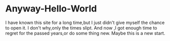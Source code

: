 # Anyway-Hello-World
I have known this site for a long time,but I just didn't give myself the chance to open it.
I don't why,only the times slipt.
And now ,I got enough time to regret for the passed years,or do some thing new.
Maybe this is a new start.
